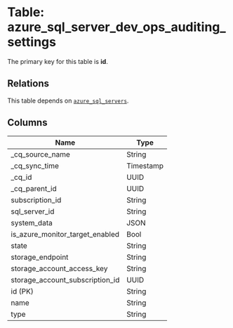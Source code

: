 # Table: azure_sql_server_dev_ops_auditing_settings



The primary key for this table is **id**.

## Relations
This table depends on [`azure_sql_servers`](azure_sql_servers.md).

## Columns
| Name          | Type          |
| ------------- | ------------- |
|_cq_source_name|String|
|_cq_sync_time|Timestamp|
|_cq_id|UUID|
|_cq_parent_id|UUID|
|subscription_id|String|
|sql_server_id|String|
|system_data|JSON|
|is_azure_monitor_target_enabled|Bool|
|state|String|
|storage_endpoint|String|
|storage_account_access_key|String|
|storage_account_subscription_id|UUID|
|id (PK)|String|
|name|String|
|type|String|
